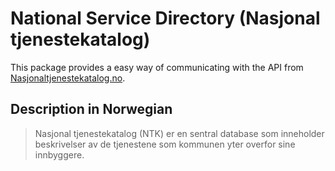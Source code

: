 # National Service Directory (Nasjonal tjenestekatalog)

This package provides a easy way of communicating with the API from [Nasjonaltjenestekatalog.no](http://www.nasjonaltjenestekatalog.no).

## Description in Norwegian
>Nasjonal tjenestekatalog (NTK) er en sentral database som inneholder beskrivelser av de tjenestene som kommunen yter overfor sine innbyggere.
